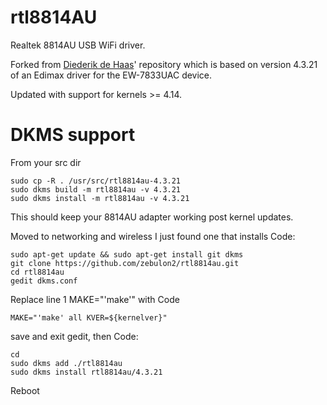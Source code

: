 # rtl8814AU
Realtek 8814AU USB WiFi driver.

Forked from [Diederik de Haas](https://github.com/diederikdehaas/rtl8814AU)'
repository which is based on version 4.3.21 of an Edimax driver for the
EW-7833UAC device.

Updated with support for kernels >= 4.14.

# DKMS support

From your src dir

````
sudo cp -R . /usr/src/rtl8814au-4.3.21
sudo dkms build -m rtl8814au -v 4.3.21
sudo dkms install -m rtl8814au -v 4.3.21
````

This should keep your 8814AU adapter working post kernel updates.


Moved to networking and wireless
I just found one that installs
Code:
```
sudo apt-get update && sudo apt-get install git dkms
git clone https://github.com/zebulon2/rtl8814au.git
cd rtl8814au
gedit dkms.conf
```
Replace line 1 MAKE="'make'" with
Code
```
MAKE="'make' all KVER=${kernelver}"
```
save and exit gedit, then
Code:
```
cd 
sudo dkms add ./rtl8814au
sudo dkms install rtl8814au/4.3.21
```
Reboot

